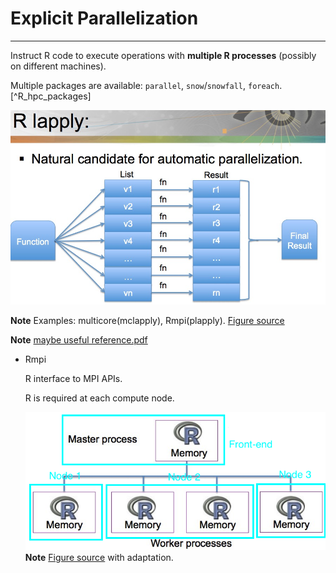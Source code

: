 # Explicit Parallelization

---

Instruct R code to execute operations with **multiple R processes** (possibly on different machines).
  
  Multiple packages are available: `parallel`, `snow`/`snowfall`, `foreach`.[^R_hpc_packages]  
  
  ![](./figures/R_lapply.jpg) 
  
 **Note** Examples: multicore(mclapply), Rmpi(plapply). [Figure source](http://www.nimbios.org/tutorials/talks/Pragnesh-talk.pdf) 
 
 **Note** [maybe useful reference.pdf](http://www.labs.hpe.com/research/systems-research/R-workshop/luke-talk1.pdf) 

- Rmpi

  R interface to MPI APIs.
  
  R is required at each compute node. 
  
  ![](./figures/Rmpi_processes.jpg) 
**Note** [Figure source](http://www.nimbios.org/tutorials/talks/Pragnesh-talk.pdf) with adaptation.

